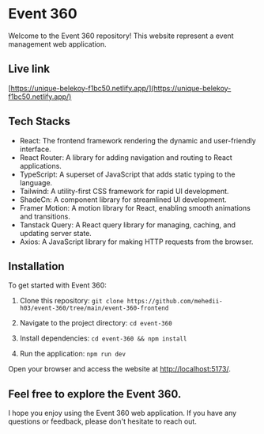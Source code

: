 # Event 360

Welcome to the Event 360 repository! This website represent a event management web application.

## Live link

[https://unique-belekoy-f1bc50.netlify.app/](https://unique-belekoy-f1bc50.netlify.app/)

## Tech Stacks

- React: The frontend framework rendering the dynamic and user-friendly interface.
- React Router: A library for adding navigation and routing to React applications.
- TypeScript: A superset of JavaScript that adds static typing to the language.
- Tailwind: A utility-first CSS framework for rapid UI development.
- ShadeCn: A component library for streamlined UI development.
- Framer Motion: A motion library for React, enabling smooth animations and transitions.
- Tanstack Query: A React query library for managing, caching, and updating server state.
- Axios: A JavaScript library for making HTTP requests from the browser.

## Installation

To get started with Event 360:

1. Clone this repository: `git clone https://github.com/mehedii-h03/event-360/tree/main/event-360-frontend`

2. Navigate to the project directory: `cd event-360`

3. Install dependencies: `cd event-360 && npm install`

4. Run the application: `npm run dev`

Open your browser and access the website at [http://localhost:5173/](http://localhost:5173/).

## Feel free to explore the Event 360.

I hope you enjoy using the Event 360 web application. If you have any questions or feedback, please don't hesitate to reach out.

